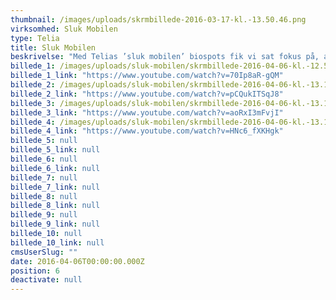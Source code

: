 ```yaml
---
thumbnail: /images/uploads/skrmbillede-2016-03-17-kl.-13.50.46.png
virksomhed: Sluk Mobilen
type: Telia
title: Sluk Mobilen
beskrivelse: "Med Telias ’sluk mobilen’ biospots fik vi sat fokus på, at livet krævet et godt netværk – MEN at der skal være tid og plads til ro og fordybelse. F.eks. er det god stil at være offline, når du går i biografen. "
billede_1: /images/uploads/sluk-mobilen/skrmbillede-2016-04-06-kl.-12.59.21.png
billede_1_link: "https://www.youtube.com/watch?v=70Ip8aR-gQM"
billede_2: /images/uploads/sluk-mobilen/skrmbillede-2016-04-06-kl.-13.10.22.png
billede_2_link: "https://www.youtube.com/watch?v=pCQukITSqJ8"
billede_3: /images/uploads/sluk-mobilen/skrmbillede-2016-04-06-kl.-13.12.07.png
billede_3_link: "https://www.youtube.com/watch?v=aoRxI3mFvjI"
billede_4: /images/uploads/sluk-mobilen/skrmbillede-2016-04-06-kl.-13.13.16.png
billede_4_link: "https://www.youtube.com/watch?v=HNc6_fXKHgk"
billede_5: null
billede_5_link: null
billede_6: null
billede_6_link: null
billede_7: null
billede_7_link: null
billede_8: null
billede_8_link: null
billede_9: null
billede_9_link: null
billede_10: null
billede_10_link: null
cmsUserSlug: ""
date: 2016-04-06T00:00:00.000Z
position: 6
deactivate: null
---
```


